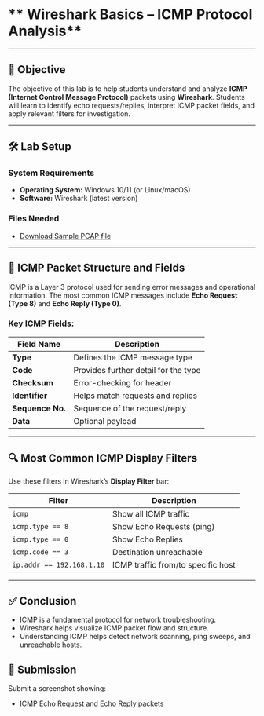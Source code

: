 
# ** Wireshark Basics – ICMP Protocol Analysis**

---

## 🎯 **Objective**  
The objective of this lab is to help students understand and analyze **ICMP (Internet Control Message Protocol)** packets using **Wireshark**. Students will learn to identify echo requests/replies, interpret ICMP packet fields, and apply relevant filters for investigation.

---


## 🛠️ **Lab Setup**

### **System Requirements**
- **Operating System:** Windows 10/11 (or Linux/macOS)
- **Software:** Wireshark (latest version)

### **Files Needed**
- [Download Sample PCAP file](https://github.com/0xrajneesh/90-Days-SOC-Challenge-Beginner/raw/refs/heads/main/Protocol_Analysis_pcap.pcapng)

---

## 📘 **ICMP Packet Structure and Fields**

ICMP is a Layer 3 protocol used for sending error messages and operational information. The most common ICMP messages include **Echo Request (Type 8)** and **Echo Reply (Type 0)**.

### **Key ICMP Fields:**

| Field Name       | Description                          |
|------------------|--------------------------------------|
| **Type**         | Defines the ICMP message type        |
| **Code**         | Provides further detail for the type |
| **Checksum**     | Error-checking for header            |
| **Identifier**   | Helps match requests and replies     |
| **Sequence No.** | Sequence of the request/reply        |
| **Data**         | Optional payload                     |

---

## 🔍 **Most Common ICMP Display Filters**

Use these filters in Wireshark’s **Display Filter** bar:

| Filter | Description |
|--------|-------------|
| `icmp` | Show all ICMP traffic |
| `icmp.type == 8` | Show Echo Requests (ping) |
| `icmp.type == 0` | Show Echo Replies |
| `icmp.code == 3` | Destination unreachable |
| `ip.addr == 192.168.1.10` | ICMP traffic from/to specific host |

---

## ✅ Conclusion
- ICMP is a fundamental protocol for network troubleshooting.
- Wireshark helps visualize ICMP packet flow and structure.
- Understanding ICMP helps detect network scanning, ping sweeps, and unreachable hosts.

## 📸 Submission
Submit a screenshot showing:
- ICMP Echo Request and Echo Reply packets
